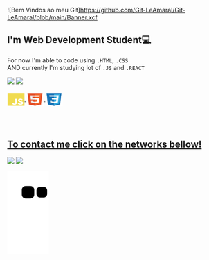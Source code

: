 ![Bem Vindos ao meu Git]https://github.com/Git-LeAmaral/Git-LeAmaral/blob/main/Banner.xcf

## I'm Web Development Student💻
For now I'm able to code using `.HTML`, `.CSS`
<br>
AND currently I'm studying lot of `.JS` and `.REACT`
<div>
  <a href="https://github.com/Git-LeAmaral">
  <img height="180em" src="https://github-readme-stats.vercel.app/api?username=Git-LeAmaral&show_icons=true&theme=tokyonight&include_all_commits=true&count_private=true"/>
  <img height="180em" src="https://github-readme-stats.vercel.app/api/top-langs/?username=Git-LeAmaral&layout=compact&langs_count=6&theme=tokyonight"/>
</div>
<div style="display: inline_block"><br>
  <img align="center" alt="Js" height="30" width="40" src="https://raw.githubusercontent.com/devicons/devicon/master/icons/javascript/javascript-plain.svg">
  <img align="center" alt="HTML" height="30" width="40" src="https://raw.githubusercontent.com/devicons/devicon/master/icons/html5/html5-original.svg">
  <img align="center" alt="CSS" height="30" width="40" src="https://raw.githubusercontent.com/devicons/devicon/master/icons/css3/css3-original.svg">
</div>
 
  ##
  
 <br>
 
  ## To contact me click on the networks bellow!
 
<div> 
  <a href = "mailto:lramaral02m@gmail.com"><img src="https://img.shields.io/badge/-Gmail-%23333?style=for-the-badge&logo=gmail&logoColor=white" target="_blank"></a>
  <a href="https://www.linkedin.com/in/leandro-amaral-m208" target="_blank"><img src="https://img.shields.io/badge/-LinkedIn-%230077B5?style=for-the-badge&logo=linkedin&logoColor=white" target="_blank"></a> 
 
  ![Snake animation](https://github.com/Git-LeAmaral/Git-LeAmaral/blob/output/github-contribution-grid-snake.svg)

</div>
